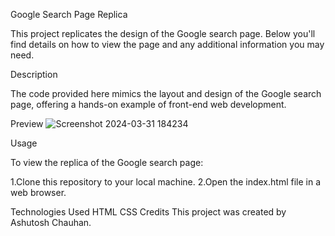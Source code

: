 Google Search Page Replica

This project replicates the design of the Google search page. Below you'll find details on how to view the page and any additional information you may need.

Description

The code provided here mimics the layout and design of the Google search page, offering a hands-on example of front-end web development.

Preview
![Screenshot 2024-03-31 184234](https://github.com/Ashutosh737/Google-Search-Design/assets/94473484/7d9b90dd-64da-4d67-9ff1-ffc2a195feaf)

Usage

To view the replica of the Google search page:


1.Clone this repository to your local machine.
2.Open the index.html file in a web browser.

Technologies Used
HTML
CSS
Credits
This project was created by Ashutosh Chauhan.



